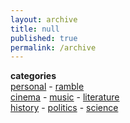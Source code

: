 ```yaml
---
layout: archive
title: null
published: true
permalink: /archive
---
```

**categories**    
<a href="archive/personal">personal</a> - <a href="archive/ramble">ramble</a>   
<a href="archive/cinema">cinema</a> - <a href="archive/music">music</a> - <a href="archive/literature">literature</a>   
<a href="archive/history">history</a> - <a href="archive/politics">politics</a> - <a href="archive/science">science</a>
